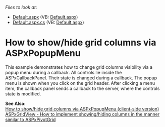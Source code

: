 <!-- default file list -->
*Files to look at*:

* [Default.aspx](./CS/WebSite/Default.aspx) (VB: [Default.aspx](./VB/WebSite/Default.aspx))
* [Default.aspx.cs](./CS/WebSite/Default.aspx.cs) (VB: [Default.aspx](./VB/WebSite/Default.aspx))
<!-- default file list end -->
# How to show/hide grid columns via ASPxPopupMenu


<p>This example demonstrates how to change grid columns visibility via a popup menu during a callback. All controls lie inside the ASPxCallbackPanel. Their state is changed during a callback. The popup menu is shown when you click on the grid header. After clicking a menu item, the callback panel sends a callback to the server, where the controls state is modified.</p><p><strong>See Also:</strong><br />
<a href="https://www.devexpress.com/Support/Center/p/E3631">How to show/hide grid columns via ASPxPopupMenu (client-side version)</a><br />
<a href="https://www.devexpress.com/Support/Center/p/E3812">ASPxGridView - How to implement showing/hiding columns in the manner similar to ASPxPivotGrid</a></p>

<br/>


